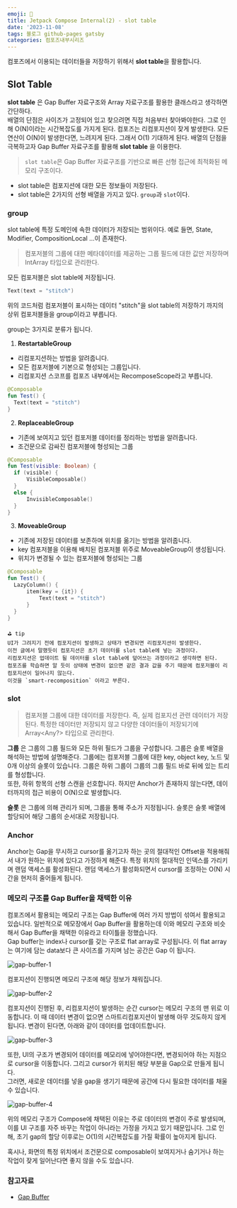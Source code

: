 ```yaml
---
emoji: 🔮
title: Jetpack Compose Internal(2) - slot table
date: '2023-11-08'
tags: 블로그 github-pages gatsby
categories: 컴포즈내부시리즈
---
```


컴포즈에서 이용되는 데이터들을 저장하기 위해서 **slot table**을 활용합니다.

## Slot Table

**slot table** 은 Gap Buffer 자료구조와 Array 자료구조를 활용한 클래스라고 생각하면 간단하다.  
배열의 단점은 사이즈가 고정되어 있고 찾으려면 직접 처음부터 찾아봐야한다. 그로 인해 O(N)이라는 시간복잡도를 가지게 된다. 컴포즈는 리컴포지션이 잦게 발생한다. 모든 연산이 O(N)이 발생한다면, 느려지게 된다. 그래서 O(1) 기대하게 된다. 배열의 단점을 극복하고자 Gap Buffer 자료구조를 활용해 **slot table** 을 이용한다.


> `slot table`은 Gap Buffer 자료구조를 기반으로 빠른 선형 접근에 최적화된 메모리 구조이다.

- slot table은 컴포지션에 대한 모든 정보들이 저장된다.
- slot table은 2가지의 선형 배열을 가지고 있다. `group`과 `slot`이다.

### group

slot table에 특정 도메인에 속한 데이터가 저장되는 범위이다. 예로 들면, State, Modifier, CompositionLocal ...이 존재한다.  

> 컴포저블의 그룹에 대한 메타데이터를 제공하는 그룹 필드에 대한 값만 저장하며 IntArray 타입으로 관리한다.

모든 컴포저블은 slot table에 저장됩니다.
```kotlin
Text(text = "stitch")
```
위의 코드처럼 컴포저블이 표시하는 데이터 "stitch"을 slot table의 저장하기 까지의 상위 컴포저블들을 group이라고 부릅니다.

group는 3가지로 분류가 됩니다.
1. **RestartableGroup**
  - 리컴포지션하는 방법을 알려줍니다.
  - 모든 컴포저블에 기본으로 형성되는 그룹입니다.
  - 리컴포지션 스코프를 컴포즈 내부에서는 RecomposeScope라고 부릅니다.
  ```kotlin
  @Composable
  fun Test() {
    Text(text = "stitch")
  }
  ```

2. **ReplaceableGroup**
  - 기존에 보여지고 있던 컴포저블 데이터를 정리하는 방법을 알려줍니다.
  - 조건문으로 감싸진 컴포저블에 형성되는 그룹
  ```kotlin
  @Composable
  fun Test(visible: Boolean) {
    if (visible) {
        VisibleComposable()
    }
    else {
        InvisibleComposable()
    }
  }
  ```

3. **MoveableGroup**
  - 기존에 저장된 데이터를 보존하며 위치를 옮기는 방법을 알려줍니다.
  - key 컴포저블을 이용해 배치된 컴포저블 위주로 MoveableGroup이 생성됩니다.
  - 위치가 변경될 수 있는 컴포저블에 형성되는 그룹
  ```kotlin
  @Composable
  fun Test() {
    LazyColumn() {
        item(key = {it}) {
            Text(text = "stitch")
        }
    }
  }
  ```

```
⛳️ tip
UI가 그려지기 전에 컴포지션이 발생하고 상태가 변경되면 리컴포지션이 발생한다.  
이전 글에서 말했듯이 컴포지션은 초기 데이터를 slot table에 넣는 과정이다. 
리컴포지션은 업데이트 될 데이터를 slot table에 덮어쓰는 과정이라고 생각하면 된다.
컴포즈를 학습하면 알 듯이 상태에 변경이 없으면 같은 결과 값을 주기 때문에 컴포저블이 리컴포지션이 일어나지 않는다. 
이것을 `smart-recomposition` 이라고 부른다.
```

### slot

> 컴포저블 그룹에 대한 데이터를 저장한다. 즉, 실제 컴포지션 관련 데이터가 저장된다.
> 특정한 데이터만 저장되지 않고 다양한 데이터들이 저장되기에 Array<Any?> 타입으로 관리한다.
  

**그룹** 은 그룹의 그룹 필드와 모든 하위 필드가 그룹을 구성합니다. 그룹은 슬롯 배열을 해석하는 방법에 설명해준다. 그룹에는 컴포저블 그룹에 대한 key, object key, 노드 및 0개 이상의 슬롯이 있습니다. 그룹은 하위 그룹이 그룹의 그룹 필드 바로 뒤에 있는 트리를 형성합니다.  
또한, 하위 항목의 선형 스캔을 선호합니다. 하지만 Anchor가 존재하지 않는다면, 데이터까지의 접근 비용이 O(N)으로 발생합니다.

**슬롯** 은 그룹에 의해 관리가 되며, 그룹을 통해 주소가 지정됩니다. 슬롯은 슬롯 배열에 할당되어 해당 그룹의 순서대로 저장됩니다.

### Anchor

Anchor는 Gap을 무시하고 cursor를 옮기고자 하는 곳의 절대적인 Offset을 적용해줘서 내가 원하는 위치에 있다고 가정하게 해준다. 특정 위치의 절대적인 인덱스를 가리키며 랜덤 액세스를 활성화된다. 랜덤 액세스가 활성화되면서 cursor를 조정하는 O(N) 시간을 현저히 줄어들게 됩니다.

### 메모리 구조를 Gap Buffer을 채택한 이유

컴포즈에서 활용되는 메모리 구조는 Gap Buffer에 여러 가지 방법이 섞여서 활용되고 있습니다. 일반적으로 메모장에서 Gap Buffer을 활용하는데 이와 메모리 구조와 비슷해서 Gap Buffer을 채택한 이유라고 타이틀을 정했습니다.  
Gap buffer는 index나 cursor를 갖는 구조로 flat array로 구성됩니다. 이 flat array는 여기에 담는 data보다 큰 사이즈를 가지며 남는 공간은 Gap 이 됩니다.  
  
![gap-buffer-1](./gap-buffer-1.png)  

컴포지션이 진행되면 메모리 구조에 해당 정보가 채워집니다.  

![gap-buffer-2](./gap-buffer-2.png)  

컴포지션이 진행된 후, 리컴포지션이 발생하는 순간 cursor는 메모리 구조의 맨 위로 이동합니다. 이 때 데이터 변경이 없으면 스마트리컴포지션이 발생해 아무 것도하지 않게 됩니다. 변경이 된다면, 아래와 같이 데이터를 업데이트합니다.

![gap-buffer-3](./gap-buffer-3.png)  

또한, UI의 구조가 변경되어 데이터를 메모리에 넣어야한다면, 변경되어야 하는 지점으로 cursor을 이동합니다. 그리고 cursor가 위치된 해당 부분을 Gap으로 만들게 됩니다.  
그러면, 새로운 데이터를 넣을 gap을 생기기 때문에 공간에 다시 필요한 데이터를 채울 수 있습니다.

![gap-buffer-4](./gap-buffer-4.png)  


위의 메모리 구조가 Compose에 채택된 이유는 주로 데이터의 변경이 주로 발생되며, 이를 UI 구조를 자주 바꾸는 작업이 아니라는 가정을 가지고 있기 때문입니다. 그로 인해, 초기 gap의 할당 이후로는 O(1)의 시간복잡도를 가질 확률이 높아지게 됩니다.

혹시나, 화면의 특정 위치에서 조건문으로 composable이 보여지거나 숨기거나 하는 작업이 잦게 일어난다면 좋지 않을 수도 있습니다.


### 참고자료

- [Gap Buffer](https://www.geeksforgeeks.org/gap-buffer-data-structure/)